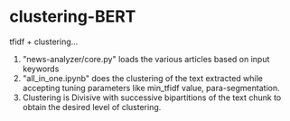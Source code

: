 # clustering-BERT
tfidf + clustering...
1. "news-analyzer/core.py" loads the various articles based on input keywords
2. "all_in_one.ipynb" does the clustering of the text extracted while accepting tuning parameters like min_tfidf value, para-segmentation.
3. Clustering is Divisive with successive bipartitions of the text chunk to obtain the desired level of clustering.
